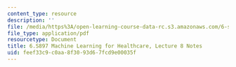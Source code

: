 ```yaml
---
content_type: resource
description: ''
file: /media/https%3A/open-learning-course-data-rc.s3.amazonaws.com/6-s897-machine-learning-for-healthcare-spring-2019/feef33c9c0aa8f3093d67fcd9e00035f_MIT6_S897S19_lec8note.pdf
file_type: application/pdf
resourcetype: Document
title: 6.S897 Machine Learning for Healthcare, Lecture 8 Notes
uid: feef33c9-c0aa-8f30-93d6-7fcd9e00035f
---
```

